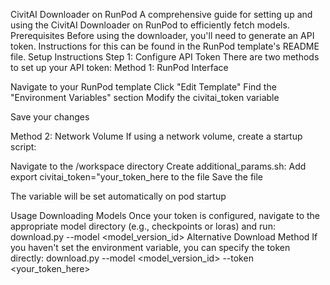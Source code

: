 CivitAI Downloader on RunPod
A comprehensive guide for setting up and using the CivitAI Downloader on RunPod to efficiently fetch models.
Prerequisites
Before using the downloader, you'll need to generate an API token. Instructions for this can be found in the RunPod template's README file.
Setup Instructions
Step 1: Configure API Token
There are two methods to set up your API token:
Method 1: RunPod Interface

Navigate to your RunPod template
Click "Edit Template"
Find the "Environment Variables" section
Modify the civitai_token variable

Save your changes

Method 2: Network Volume
If using a network volume, create a startup script:

Navigate to the /workspace directory
Create additional_params.sh:
Add export civitai_token="your_token_here to the file
Save the file

The variable will be set automatically on pod startup

Usage
Downloading Models
Once your token is configured, navigate to the appropriate model directory (e.g., checkpoints or loras) and run:
download.py --model <model_version_id>
Alternative Download Method
If you haven't set the environment variable, you can specify the token directly:
download.py --model <model_version_id> --token <your_token_here>
